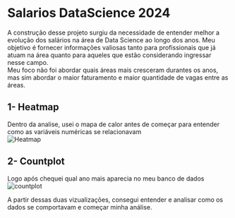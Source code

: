 # Salarios DataScience 2024

A construção desse projeto surgiu da necessidade de entender melhor a evolução dos salários na área de Data Science ao longo dos anos. Meu objetivo é fornecer informações valiosas tanto para profissionais que já atuam na área quanto para aqueles que estão considerando ingressar nesse campo. <br>
Meu foco não foi abordar quais áreas mais cresceram durantes os anos, mas sim abordar o maior faturamento e maior quantidade de vagas entre as áreas.

## 1- Heatmap
Dentro da analise, usei o mapa de calor antes de começar para entender como as variáveis numéricas se relacionavam <br>
![Heatmap](https://github.com/user-attachments/assets/496d4869-6d3c-477d-aec4-b24ca170bb1d)

## 2- Countplot
Logo após chequei qual ano mais aparecia no meu banco de dados <br>
![countplot](https://github.com/user-attachments/assets/9574669b-dcfa-4b49-99fa-5698076a0bf7)

A partir dessas duas vizualizações, consegui entender e analisar como os dados se comportavam e começar minha análise.
